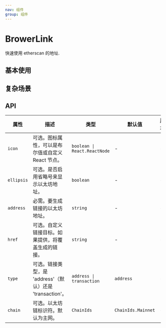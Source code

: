 ```yaml
---
nav: 组件
group: 组件
---
```


# BrowerLink

快速使用 etherscan 的地址.

## 基本使用

<code src="./demos/simple.tsx"></code>

## 复杂场景

<code src="./demos/complex.tsx"></code>

## API

| 属性 | 描述 | 类型 | 默认值 | 版本 |
| --- | --- | --- | --- | --- |
| `icon` | 可选。图标属性，可以是布尔值或自定义 React 节点。 | `boolean \| React.ReactNode` | - | - |
| `ellipsis` | 可选。是否启用省略号来显示以太坊地址。 | `boolean` | - | - |
| `address` | 必需。要生成链接的以太坊地址。 | `string` | - | - |
| `href` | 可选。自定义链接目标。如果提供，将覆盖生成的链接。 | `string` | - | - |
| `type` | 可选。链接类型，是 'address'（默认）还是 'transaction'。 | `address \| transaction` | `address` | - |
| `chain` | 可选。以太坊链标识符。默认为主网。 | `ChainIds` | `ChainIds.Mainnet` | - |
